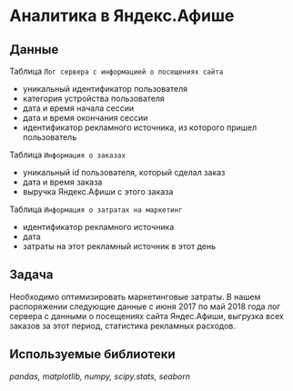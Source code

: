 # Аналитика в Яндекс.Афише

## Данные

Таблица `Лог сервера с информацией о посещениях сайта`
- уникальный идентификатор пользователя
- категория устройства пользователя
- дата и время начала сессии
- дата и время окончания сессии
- идентификатор рекламного источника, из которого пришел пользователь

Таблица `Информация о заказах`
- уникальный id пользователя, который сделал заказ
- дата и время заказа
- выручка Яндекс.Афиши с этого заказа

Таблица `Информация о затратах на маркетинг`
- идентификатор рекламного источника
- дата
- затраты на этот рекламный источник в этот день

## Задача
Необходимо оптимизировать маркетинговые затраты. В нашем распоряжении следующие данные с июня 2017 по май 2018 года лог сервера с данными о посещениях сайта Яндес.Афиши, выгрузка всех заказов за этот период, статистика рекламных расходов.

## Используемые библиотеки
*pandas, matplotlib, numpy, scipy.stats, seaborn*
